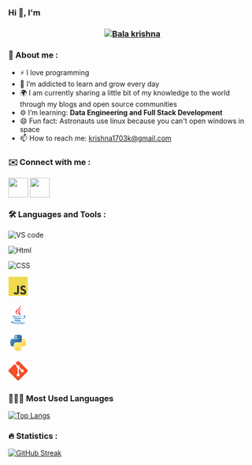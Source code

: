### Hi 👋, I'm 

<h3 align="center"><a href="https://github.com/Krishna-A17">
   <img alt="Bala krishna" src="https://readme-typing-svg.herokuapp.com/?lines=Bala+krishna;Full-Stack-developer+Data-Enginner&font=Fira%20Code&width=440&height=45&color=68C3D4&vCenter=true&size=21"></a>
</h3>

<h3>🔎 About me :</h3>

- ⚡ I love programming
- 🌱 I’m addicted to learn and grow every day
- 🌍 I am currently sharing a little bit of my knowledge to the world through my blogs and open source communities
- ⚙️ I’m learning: **Data Engineering and Full Stack Development**
- 😄 Fun fact: Astronauts use linux because you can't open windows in space
- 📫 How to reach me: krishna1703k@gmail.com


<h3>✉️ Connect with me :</h3>
<p>
   <a href="https://www.linkedin.com/in/balakrishna-alampalli-7b4281216/" ><img align="center" src="https://img.icons8.com/color/48/000000/linkedin.png" alt="" height="40" width="40"/></a>
   <a href="krishna1703k@gmail.com"><img align="center" src="https://icons8.com/icon/tnnUFgHrPmR0/gmail-logo" alt="" height="40" width="40"/></a>
   
</p>

<h3>🛠 Languages and Tools :</h3>
<p>
   <!-- Vs Code -->
   
   <img src="https://img.icons8.com/fluent/48/000000/visual-studio-code-2019.png" alt="VS code" width="40" height="40"/></a>
   <!-- HTML -->
  
   <img src="https://img.icons8.com/color/48/000000/html-5--v1.png" alt="Html" width="40" height="40"/></a>
  
   <!-- CSS -->

   <img src="https://img.icons8.com/color/48/000000/css3.png" alt="CSS" width="40" height="40"/></a>

   <!-- JavaScript -->
 
   <img src="https://raw.githubusercontent.com/devicons/devicon/master/icons/javascript/javascript-original.svg" alt="Javascript" width="40" height="40"/></a>

   <!-- Java -->

   <img src="https://raw.githubusercontent.com/devicons/devicon/master/icons/java/java-original.svg" alt="Java" width="40" height="40"/></a>
  
   <!-- Python -->
  
   <img src="https://raw.githubusercontent.com/devicons/devicon/master/icons/python/python-original.svg" alt="Python" width="40" height="40"/></a>
  


   <!-- Git -->
   
   <img src="https://raw.githubusercontent.com/devicons/devicon/master/icons/git/git-original.svg" alt="Git" width="40" height="40"/></a>

</p>

<h3>🧑🏻‍💻 Most Used Languages</h3>


[![Top Langs](https://github-readme-stats.vercel.app/api/top-langs/?username=Krishna-A17)](https://github.com/Krishna-A17?tab=repositories)

<h3>🔥 Statistics :</h3>


<a href="https://git.io/streak-stats"><img src="http://github-readme-streak-stats.herokuapp.com?user=Krishna-A17&theme=dark" alt="GitHub Streak" /></a>







